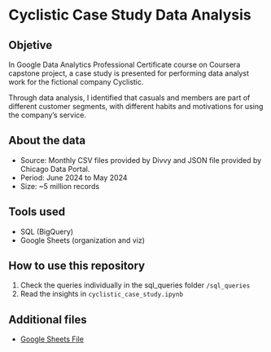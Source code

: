 # Cyclistic Case Study Data Analysis

## Objetive
In Google Data Analytics Professional Certificate course on Coursera capstone project, a case study is presented for performing data analyst work for the fictional company Cyclistic.

Through data analysis, I identified that casuals and members are part of different customer segments, with different habits and motivations for using the company’s service.

## About the data
- Source: Monthly CSV files provided by Divvy and JSON file provided by Chicago Data Portal.
- Period: June 2024 to May 2024
- Size: ~5 million records

## Tools used
- SQL (BigQuery)
- Google Sheets (organization and viz)

## How to use this repository
1. Check the queries individually in the sql_queries folder `/sql_queries`
2. Read the insights in `cyclistic_case_study.ipynb`

## Additional files
- [Google Sheets File](https://docs.google.com/spreadsheets/d/1OXSCOQ1uvZqFN8w9t8OzfDgAlsKG57e2ORTv95QqJYM/edit?usp=sharing)